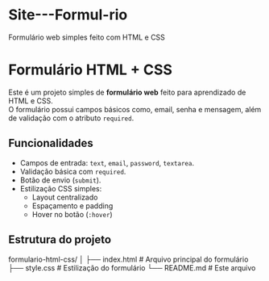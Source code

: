 # Site---Formul-rio
Formulário web simples feito com HTML e CSS

# Formulário HTML + CSS

Este é um projeto simples de **formulário web** feito para aprendizado de HTML e CSS.  
O formulário possui campos básicos como, email, senha e mensagem, além de validação com o atributo `required`.

## Funcionalidades

- Campos de entrada: `text`, `email`, `password`, `textarea`.
- Validação básica com `required`.
- Botão de envio (`submit`).
- Estilização CSS simples:
  - Layout centralizado
  - Espaçamento e padding
  - Hover no botão (`:hover`)

## Estrutura do projeto
formulario-html-css/
│
├── index.html # Arquivo principal do formulário
├── style.css # Estilização do formulário
└── README.md # Este arquivo
